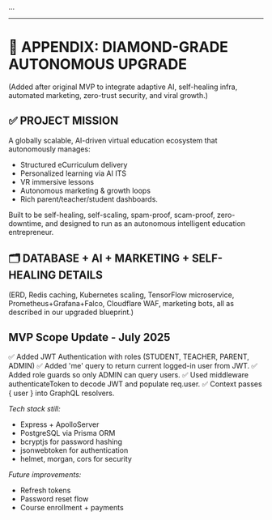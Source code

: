 ...

---
# 🚀 APPENDIX: DIAMOND-GRADE AUTONOMOUS UPGRADE
(Added after original MVP to integrate adaptive AI, self-healing infra, automated marketing, zero-trust security, and viral growth.)

## ✅ PROJECT MISSION
A globally scalable, AI-driven virtual education ecosystem that autonomously manages:
- Structured eCurriculum delivery
- Personalized learning via AI ITS
- VR immersive lessons
- Autonomous marketing & growth loops
- Rich parent/teacher/student dashboards.

Built to be self-healing, self-scaling, spam-proof, scam-proof, zero-downtime, and designed to run as an autonomous intelligent education entrepreneur.

## 🗂 DATABASE + AI + MARKETING + SELF-HEALING DETAILS
(ERD, Redis caching, Kubernetes scaling, TensorFlow microservice, Prometheus+Grafana+Falco, Cloudflare WAF, marketing bots, all as described in our upgraded blueprint.)

## MVP Scope Update - July 2025

✅ Added JWT Authentication with roles (STUDENT, TEACHER, PARENT, ADMIN)
✅ Added 'me' query to return current logged-in user from JWT.
✅ Added role guards so only ADMIN can query users.
✅ Used middleware authenticateToken to decode JWT and populate req.user.
✅ Context passes { user } into GraphQL resolvers.

*Tech stack still:*
- Express + ApolloServer
- PostgreSQL via Prisma ORM
- bcryptjs for password hashing
- jsonwebtoken for authentication
- helmet, morgan, cors for security

*Future improvements:*
- Refresh tokens
- Password reset flow
- Course enrollment + payments